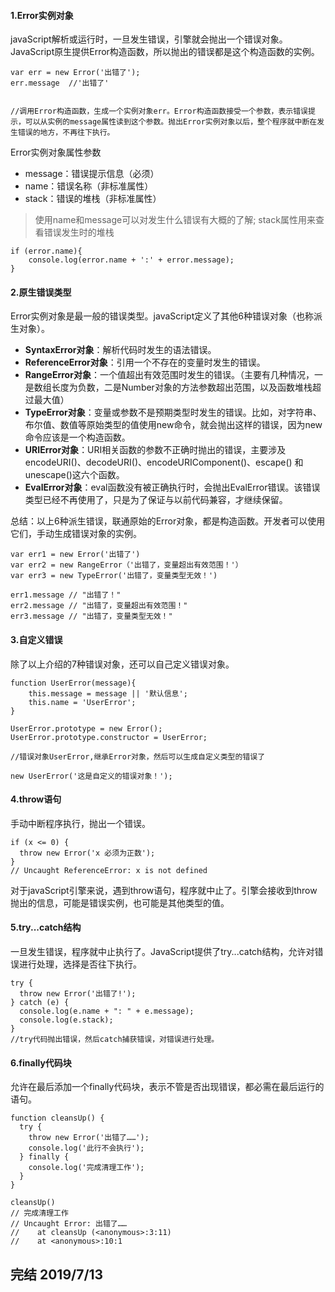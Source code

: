#### 1.Error实例对象   
javaScript解析或运行时，一旦发生错误，引擎就会抛出一个错误对象。JavaScript原生提供Error构造函数，所以抛出的错误都是这个构造函数的实例。
```
var err = new Error('出错了');
err.message  //'出错了'


//调用Error构造函数，生成一个实例对象err。Error构造函数接受一个参数，表示错误提示，可以从实例的message属性读到这个参数。抛出Error实例对象以后，整个程序就中断在发生错误的地方，不再往下执行。
```
Error实例对象属性参数
+ message：错误提示信息（必须）
+ name：错误名称（非标准属性）
+ stack：错误的堆栈（非标准属性）
> 使用name和message可以对发生什么错误有大概的了解;
> stack属性用来查看错误发生时的堆栈
```
if (error.name){
    console.log(error.name + ':' + error.message);
}
```

#### 2.原生错误类型
Error实例对象是最一般的错误类型。javaScript定义了其他6种错误对象（也称派生对象）。
+ **SyntaxError对象**：解析代码时发生的语法错误。
+ **ReferenceError对象**：引用一个不存在的变量时发生的错误。
+ **RangeError对象**：一个值超出有效范围时发生的错误。（主要有几种情况，一是数组长度为负数，二是Number对象的方法参数超出范围，以及函数堆栈超过最大值）
+ **TypeError对象**：变量或参数不是预期类型时发生的错误。比如，对字符串、布尔值、数值等原始类型的值使用new命令，就会抛出这样的错误，因为new命令应该是一个构造函数。
+ **URIError对象**：URI相关函数的参数不正确时抛出的错误，主要涉及encodeURI()、decodeURI()、encodeURIComponent()、escape() 和unescape()这六个函数。
+ **EvalError对象**：eval函数没有被正确执行时，会抛出EvalError错误。该错误类型已经不再使用了，只是为了保证与以前代码兼容，才继续保留。

总结：以上6种派生错误，联通原始的Error对象，都是构造函数。开发者可以使用它们，手动生成错误对象的实例。
```
var err1 = new Error('出错了')
var err2 = new RangeError（'出错了，变量超出有效范围！'）
var err3 = new TypeError('出错了，变量类型无效！')

err1.message // "出错了！"
err2.message // "出错了，变量超出有效范围！"
err3.message // "出错了，变量类型无效！"
```

#### 3.自定义错误
除了以上介绍的7种错误对象，还可以自己定义错误对象。
```
function UserError(message){
    this.message = message || '默认信息';
    this.name = 'UserError';
}

UserError.prototype = new Error();
UserError.prototype.constructor = UserError;

//错误对象UserError,继承Error对象，然后可以生成自定义类型的错误了

new UserError('这是自定义的错误对象！');

```

#### 4.throw语句   
手动中断程序执行，抛出一个错误。
```
if (x <= 0) {
  throw new Error('x 必须为正数');
}
// Uncaught ReferenceError: x is not defined
```
对于javaScript引擎来说，遇到throw语句，程序就中止了。引擎会接收到throw抛出的信息，可能是错误实例，也可能是其他类型的值。

#### 5.try...catch结构    
一旦发生错误，程序就中止执行了。JavaScript提供了try...catch结构，允许对错误进行处理，选择是否往下执行。
```
try {
  throw new Error('出错了!');
} catch (e) {
  console.log(e.name + ": " + e.message);
  console.log(e.stack);
}
//try代码抛出错误，然后catch捕获错误，对错误进行处理。
```

#### 6.finally代码块
允许在最后添加一个finally代码块，表示不管是否出现错误，都必需在最后运行的语句。
```
function cleansUp() {
  try {
    throw new Error('出错了……');
    console.log('此行不会执行');
  } finally {
    console.log('完成清理工作');
  }
}

cleansUp()
// 完成清理工作
// Uncaught Error: 出错了……
//    at cleansUp (<anonymous>:3:11)
//    at <anonymous>:10:1
```

## 完结 2019/7/13